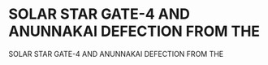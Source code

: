 # SOLAR STAR GATE-4 AND ANUNNAKAI DEFECTION FROM THE

SOLAR STAR GATE-4 AND ANUNNAKAI DEFECTION FROM THE